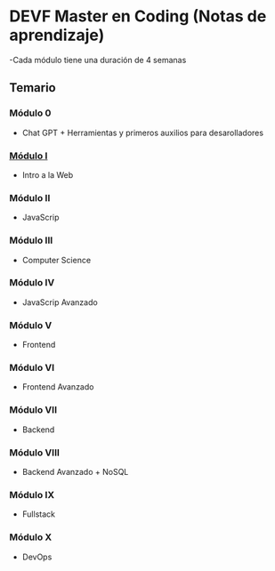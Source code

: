 # DEVF Master en Coding (Notas de aprendizaje)
-Cada módulo tiene una duración de 4 semanas 

## Temario
### Módulo 0
- Chat GPT + Herramientas y primeros auxilios para desarolladores
### [Módulo I](temario/modulo-1)
- Intro a la Web
### Módulo II
- JavaScrip
### Módulo III
- Computer Science
### Módulo IV
- JavaScrip Avanzado
### Módulo V
- Frontend
### Módulo VI
- Frontend Avanzado
### Módulo VII
- Backend
### Módulo VIII
- Backend Avanzado + NoSQL
### Módulo IX
- Fullstack
### Módulo X
- DevOps
